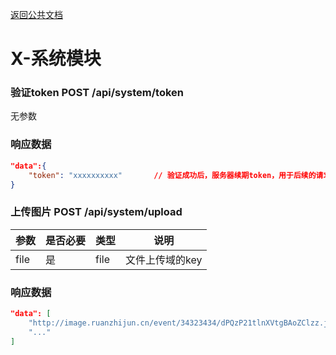 [返回公共文档](/接口文档/1-公共文档.MD)

# X-系统模块


### 验证token  POST   /api/system/token

无参数

### 响应数据
```json
"data":{
	"token": "xxxxxxxxxx"		// 验证成功后，服务器续期token，用于后续的请求
}
```

### 上传图片  POST   /api/system/upload

参数			|是否必要		|类型			|说明
--				|--				|--				|--
file			|是				|file			|文件上传域的key

### 响应数据
```json
"data": [
	"http://image.ruanzhijun.cn/event/34323434/dPQzP21tlnXVtgBAoZClzz.jpg",	// 图片绝对路径
	"..."
]
```
